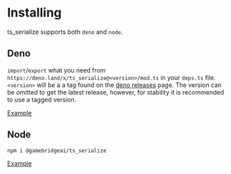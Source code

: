 # Installing

ts_serialize supports both `deno` and `node`.

## Deno

`import`/`export` what you need from `https://deno.land/x/ts_serialize@<version>/mod.ts`
in your `deps.ts` file. `<version>` will be a a tag found on the
[deno releases](https://deno.land/x/ts_serialize) page. The version can be omitted
to get the latest release, however, for stability it is recommended to use a tagged version.

[Example](../examples/deno)

## Node

`npm i @gamebridgeai/ts_serialize`

[Example](../examples/node)

